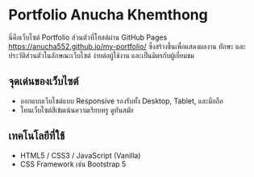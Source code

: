 # Portfolio Anucha Khemthong

นี่คือเว็บไซต์ Portfolio ส่วนตัวที่โฮสต์ผ่าน GitHub Pages https://anucha552.github.io/my-portfolio/ ซึ่งสร้างขึ้นเพื่อแสดงผลงาน ทักษะ และประวัติส่วนตัวในลักษณะเว็บไซต์ ง่ายต่อผู้ใช้งาน และเป็นมิตรกับผู้เยี่ยมชม

## จุดเด่นของเว็บไซต์

- ออกแบบเว็บไซต์แบบ Responsive รองรับทั้ง Desktop, Tablet, และมือถือ
- โทนเว็บไซต์สีเข้มเน้นความเรียบหรู ดูทันสมัย

## เทคโนโลยีที่ใช้

- HTML5 / CSS3 / JavaScript (Vanilla)
- CSS Framework เช่น Bootstrap 5 
